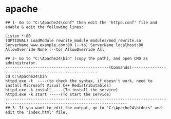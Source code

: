# apache

    ## 1- Go to "C:\Apache24\conf" then edit the 'httpd.conf' file and enable & edit the following lines:
    
    Listen *:80
    (OPTIONAL) LoadModule rewrite_module modules/mod_rewrite.so 
    ServerName www.example.com:80 (--to) ServerName localhost:80
    AllowOverride None (--to) AllowOverride All
    
    ## 2- Go to "C:\Apache24\bin" (copy the path), and open CMD as administrator.
    ---------------------------------------------(Commands)-------------------------------------------------------
    cd C:\Apache24\bin
    httpd.exe -t  ----(to check the syntax, if doesn't work, need to install Microsoft Visual C++ Redistributables)
    httpd.exe -k install ----(To install the service)
    httpd.exe -k start -----(To start the service) 
    ---------------------------------------------------------------------------------------------------------------------------
    ## 3- If you want to edit the output, go to "C:\Apache24\htdocs" and edit the 'index.html' file.
